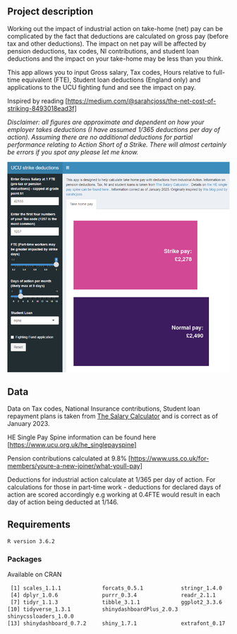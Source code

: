 
## Project description

Working out the impact of industrial action on take-home (net) pay can be complicated by the fact that deductions are calculated on gross pay (before tax and other deductions). The impact on net pay will be affected by pension deductions, tax codes, NI contributions, and student loan deductions and the impact on your take-home may be less than you think. 

This app allows you to input Gross salary, Tax codes, Hours relative to full-time equivalent (FTE), Student loan deductions (England only) and applications to the UCU fighting fund and see the impact on pay. 

Inspired by reading [https://medium.com/@sarahcjoss/the-net-cost-of-striking-8493018ead3f]

*Disclaimer: all figures are approximate and dependent on how your employer takes deductions (I have assumed 1/365 deductions per day of action). Assuming there are no additional deductions for partial performance relating to Action Short of a Strike. There will almost certainly be errors if you spot any please let me know.*


![Screencapture of shiny app - shows strike pay as top bar and standard take home as bottom bar](app_snapshot.png)

## Data

Data on Tax codes, National Insurance contributions, Student loan repayment plans is taken from [The Salary Calculator](https://www.thesalarycalculator.co.uk/salary.php) and is correct as of January 2023. 

HE Single Pay Spine information can be found here [https://www.ucu.org.uk/he_singlepayspine]

Pension contributions calculated at 9.8% [https://www.uss.co.uk/for-members/youre-a-new-joiner/what-youll-pay]

Deductions for industrial action calculate at 1/365 per day of action. For calculations for those in part-time work - deductions for declared days of action are scored accordingly e.g working at 0.4FTE would result in each day of action being deducted at 1/146. 


## Requirements

```
R version 3.6.2

```

### Packages

Available on CRAN

```
 [1] scales_1.1.1             forcats_0.5.1            stringr_1.4.0           
 [4] dplyr_1.0.6              purrr_0.3.4              readr_2.1.1             
 [7] tidyr_1.1.3              tibble_3.1.1             ggplot2_3.3.6           
[10] tidyverse_1.3.1          shinydashboardPlus_2.0.3 shinycssloaders_1.0.0   
[13] shinydashboard_0.7.2     shiny_1.7.1              extrafont_0.17  

```
